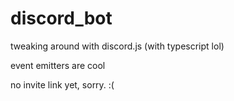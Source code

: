# discord_bot
tweaking around with discord.js (with typescript lol)

event emitters are cool

no invite link yet, sorry. :(
